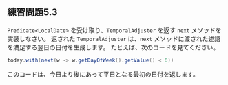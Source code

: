 ## 練習問題5.3

`Predicate<LocalDate>` を受け取り、`TemporalAdjuster` を返す `next` メソッドを実装しなさい。
返された `TemporalAdjuster` は、`next` メソッドに渡された述語を満足する翌日の日付を生成します。
たとえば、次のコードを見てください。

```java
today.with(next(w -> w.getDayOfWeek().getValue() < 6))
```

このコードは、今日より後にあって平日となる最初の日付を返します。
